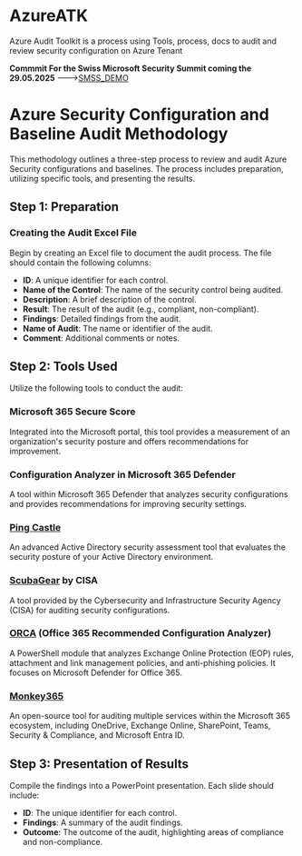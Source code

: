 # AzureATK
Azure Audit Toolkit is a process using Tools, process, docs to audit and review security configuration on Azure Tenant

**Commmit For the Swiss Microsoft Security Summit coming the 29.05.2025**
--->[SMSS_DEMO](https://github.com/DenMutlu/AzureATK/tree/main/SMSS)

# Azure Security Configuration and Baseline Audit Methodology

This methodology outlines a three-step process to review and audit Azure Security configurations and baselines. The process includes preparation, utilizing specific tools, and presenting the results.

## Step 1: Preparation

### Creating the Audit Excel File

Begin by creating an Excel file to document the audit process. The file should contain the following columns:

- **ID**: A unique identifier for each control.
- **Name of the Control**: The name of the security control being audited.
- **Description**: A brief description of the control.
- **Result**: The result of the audit (e.g., compliant, non-compliant).
- **Findings**: Detailed findings from the audit.
- **Name of Audit**: The name or identifier of the audit.
- **Comment**: Additional comments or notes.


## Step 2: Tools Used

Utilize the following tools to conduct the audit:

### Microsoft 365 Secure Score
Integrated into the Microsoft portal, this tool provides a measurement of an organization's security posture and offers recommendations for improvement.

### Configuration Analyzer in Microsoft 365 Defender
A tool within Microsoft 365 Defender that analyzes security configurations and provides recommendations for improving security settings.

### [Ping Castle](https://github.com/vletoux/pingcastle)
An advanced Active Directory security assessment tool that evaluates the security posture of your Active Directory environment.

### [ScubaGear](https://github.com/cisagov/ScubaGear) by CISA
A tool provided by the Cybersecurity and Infrastructure Security Agency (CISA) for auditing security configurations.

### [ORCA](https://github.com/cammurray/orca) (Office 365 Recommended Configuration Analyzer)
A PowerShell module that analyzes Exchange Online Protection (EOP) rules, attachment and link management policies, and anti-phishing policies. It focuses on Microsoft Defender for Office 365.

### [Monkey365](https://github.com/silverhack/monkey365)
An open-source tool for auditing multiple services within the Microsoft 365 ecosystem, including OneDrive, Exchange Online, SharePoint, Teams, Security & Compliance, and Microsoft Entra ID.

## Step 3: Presentation of Results

Compile the findings into a PowerPoint presentation. Each slide should include:

- **ID**: The unique identifier for each control.
- **Findings**: A summary of the audit findings.
- **Outcome**: The outcome of the audit, highlighting areas of compliance and non-compliance.
